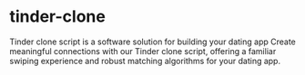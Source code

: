 # tinder-clone
Tinder clone script is a software solution for building your dating app Create meaningful connections with our Tinder clone script, offering a familiar swiping experience and robust matching algorithms for your dating app.
